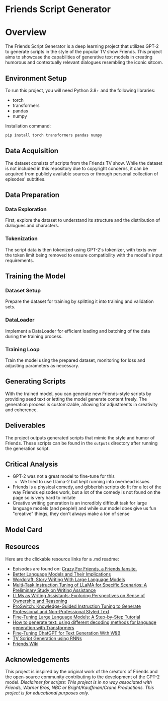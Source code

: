 # Friends Script Generator

# Overview
The Friends Script Generator is a deep learning project that utilizes GPT-2 to generate scripts in the style of the popular TV show Friends. This project aims to showcase the capabilities of generative text models in creating humorous and contextually relevant dialogues resembling the iconic sitcom.

## Environment Setup
To run this project, you will need Python 3.8+ and the following libraries:
- torch
- transformers
- pandas
- numpy

Installation command:
```bash
pip install torch transformers pandas numpy
```

## Data Acquisition
The dataset consists of scripts from the Friends TV show. While the dataset is not included in this repository due to copyright concerns, it can be acquired from publicly available sources or through personal collection of episodes' subtitles.

## Data Preparation
### Data Exploration
First, explore the dataset to understand its structure and the distribution of dialogues and characters.

### Tokenization
The script data is then tokenized using GPT-2's tokenizer, with texts over the token limit being removed to ensure compatibility with the model's input requirements.

## Training the Model
### Dataset Setup
Prepare the dataset for training by splitting it into training and validation sets.

### DataLoader
Implement a DataLoader for efficient loading and batching of the data during the training process.

### Training Loop
Train the model using the prepared dataset, monitoring for loss and adjusting parameters as necessary.

## Generating Scripts
With the trained model, you can generate new Friends-style scripts by providing seed text or letting the model generate content freely. The generation process is customizable, allowing for adjustments in creativity and coherence.

## Deliverables
The project outputs generated scripts that mimic the style and humor of Friends. These scripts can be found in the `outputs` directory after running the generation script.

## Critical Analysis
- GPT-2 was not a great model to fine-tune for this
	- We tried to use Llama-2 but kept running into overhead issues
- Friends is a physical comedy, and gibberish scripts do fit for a lot of the way Friends episodes work, but a lot of the comedy is not found on the page so is very hard to imitate
- Creative writing generation is an incredibly difficult task for large language models (and people!) and while our model does give us fun "creative" things, they don't always make a ton of sense

## Model Card

## Resources

Here are the clickable resource links for a .md readme:

- Episodes are found on: [Crazy For Friends, a Friends fansite.](https://www.livesinabox.com/friends/scripts.shtml)
- [Better Language Models and Their Implications](https://openai.com/research/better-language-models)
- [Wordcraft: Story Writing With Large Language Models](https://dl.acm.org/doi/pdf/10.1145/3490099.3511105)
- [Multi-Task Instruction Tuning of LLaMA for Specific Scenarios:
A Preliminary Study on Writing Assistance](https://arxiv.org/pdf/2305.13225.pdf)
- [LLMs as Writing Assistants: Exploring Perspectives on Sense of
Ownership and Reasoning](https://arxiv.org/pdf/2404.00027.pdf)
- [ProSwitch: Knowledge-Guided Instruction Tuning to Generate
Professional and Non-Professional Styled Text](https://arxiv.org/pdf/2403.09131.pdf)
- [Fine-Tuning Large Language Models: A Step-by-Step Tutorial](https://www.datacamp.com/tutorial/fine-tuning-large-language-models)
- [How to generate text: using different decoding methods for language generation with Transformers](https://github.com/huggingface/blog/blob/main/notebooks/02_how_to_generate.ipynb)
- [Fine-Tuning ChatGPT for Text Generation With W&B](https://wandb.ai/mostafaibrahim17/ml-articles/reports/Fine-Tuning-ChatGPT-for-Text-Generation-With-W-B--Vmlldzo1NDE5MjYw)
- [TV Script Generation using RNNs](https://medium.com/@matthew1992/tv-script-generation-563ba7b6356a)
- [Friends Wiki](https://friends.fandom.com/wiki/Friends)


## Acknowledgements
This project is inspired by the original work of the creators of Friends and the open-source community contributing to the development of the GPT-2 model. 
*Disclaimer for scripts: This project is in no way associated with Friends, Warner Bros, NBC or Bright/Kauffman/Crane Productions. This project is for educational purposes only.*

